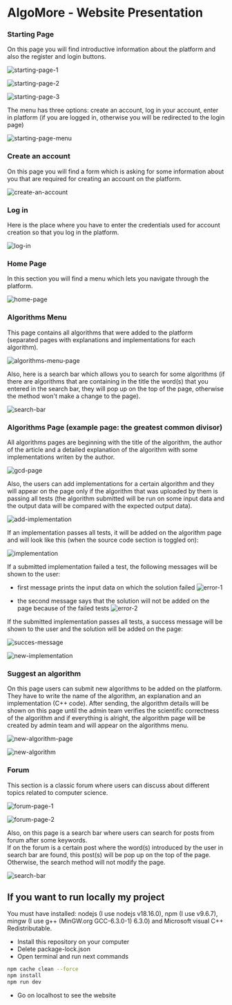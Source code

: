 
# AlgoMore - Website Presentation







### Starting Page 

On this page you will find introductive information about the platform and also the register and login buttons.

![starting-page-1](https://raw.githubusercontent.com/Alex-SA1/Algomore-Project-Photos/refs/heads/main/1.png)

![starting-page-2](https://raw.githubusercontent.com/Alex-SA1/Algomore-Project-Photos/refs/heads/main/2.png)

![starting-page-3](https://raw.githubusercontent.com/Alex-SA1/Algomore-Project-Photos/refs/heads/main/3.png)

The menu has three options: create an account, log in your account, enter in platform (if you are logged in, otherwise you will be redirected to the login page) 

![starting-page-menu](https://raw.githubusercontent.com/Alex-SA1/Algomore-Project-Photos/refs/heads/main/4.png)

### Create an account 

On this page you will find a form which is asking for some information about you that are required for creating an account on the platform.

![create-an-account](https://raw.githubusercontent.com/Alex-SA1/Algomore-Project-Photos/refs/heads/main/5.png)

### Log in

Here is the place where you have to enter the credentials used for account creation so that you log in the platform.

![log-in](https://raw.githubusercontent.com/Alex-SA1/Algomore-Project-Photos/refs/heads/main/6.png)

### Home Page

In this section you will find a menu which lets you navigate through the platform.

![home-page](https://raw.githubusercontent.com/Alex-SA1/Algomore-Project-Photos/refs/heads/main/7.png)

### Algorithms Menu

This page contains all algorithms that were added to the platform (separated pages with explanations and implementations for each algorithm).

![algorithms-menu-page](https://raw.githubusercontent.com/Alex-SA1/Algomore-Project-Photos/refs/heads/main/8.png)

Also, here is a search bar which allows you to search for some algorithms (if there are algorithms that are containing in the title the word(s) that you entered in the search bar, they will pop up on the top of the page, otherwise the method won't make a change to the page).

![search-bar](https://raw.githubusercontent.com/Alex-SA1/Algomore-Project-Photos/refs/heads/main/9.png)

### Algorithms Page (example page: the greatest common divisor)

All algorithms pages are beginning with the title of the algorithm, the author of the article and a detailed explanation of the algorithm with some implementations writen by the author.

![gcd-page](https://raw.githubusercontent.com/Alex-SA1/Algomore-Project-Photos/refs/heads/main/10.png)

Also, the users can add implementations for a certain algorithm and they will appear on the page only if the algorithm that was uploaded by them is passing all tests (the algorithm submitted will be run on some input data and the output data will be compared with the expected output data).

![add-implementation](https://raw.githubusercontent.com/Alex-SA1/Algomore-Project-Photos/refs/heads/main/11.png)

If an implementation passes all tests, it will be added on the algorithm page and will look like this (when the source code section is toggled on):

![implementation](https://raw.githubusercontent.com/Alex-SA1/Algomore-Project-Photos/refs/heads/main/12.png)

If a submitted implementation failed a test, the following messages will be shown to the user:

- first message prints the input data on which the solution failed
![error-1](https://raw.githubusercontent.com/Alex-SA1/Algomore-Project-Photos/refs/heads/main/13.png)

- the second message says that the solution will not be added on the page because of the failed tests
![error-2](https://raw.githubusercontent.com/Alex-SA1/Algomore-Project-Photos/refs/heads/main/14.png)

If the submitted implementation passes all tests, a success message will be shown to the user and the solution will be added on the page:

![succes-message](https://raw.githubusercontent.com/Alex-SA1/Algomore-Project-Photos/refs/heads/main/15.png)

![new-implementation](https://raw.githubusercontent.com/Alex-SA1/Algomore-Project-Photos/refs/heads/main/16.png)


### Suggest an algorithm

On this page users can submit new algorithms to be added on the platform.  
They have to write the name of the algorithm, an explanation and an implementation (C++ code). After sending, the algorithm details will be shown on this page until the admin team verifies the scientific correctness of the algorithm and if everything is alright, the algorithm page will be created by admin team and will appear on the algorithms menu.

![new-algorithm-page](https://raw.githubusercontent.com/Alex-SA1/Algomore-Project-Photos/refs/heads/main/17.png)

![new-algorithm](https://raw.githubusercontent.com/Alex-SA1/Algomore-Project-Photos/refs/heads/main/18.png)


### Forum

This section is a classic forum where users can discuss about different topics related to computer science.

![forum-page-1](https://raw.githubusercontent.com/Alex-SA1/Algomore-Project-Photos/refs/heads/main/19.png)

![forum-page-2](https://raw.githubusercontent.com/Alex-SA1/Algomore-Project-Photos/refs/heads/main/20.png)

Also, on this page is a search bar where users can search for posts from forum after some keywords.  
If on the forum is a certain post where the word(s) introduced by the user in search bar are found, this post(s) will be pop up on the top of the page. Otherwise, the search method will not modify the page.

![search-bar](https://raw.githubusercontent.com/Alex-SA1/Algomore-Project-Photos/refs/heads/main/21.png)

### 





## If you want to run locally my project

You must have installed: nodejs (I use nodejs v18.16.0), npm (I use v9.6.7), mingw (I use g++ (MinGW.org GCC-6.3.0-1) 6.3.0) and Microsoft visual C++ Redistributable.

- Install this repository on your computer
- Delete package-lock.json
- Open terminal and run next commands

```bash
npm cache clean --force
npm install
npm run dev
```

- Go on localhost to see the website
    